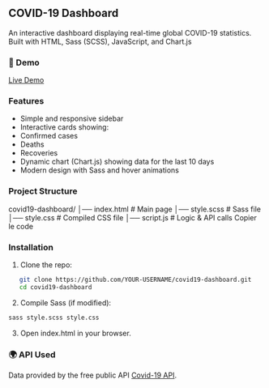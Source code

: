 ## COVID-19 Dashboard 

An interactive dashboard displaying real-time global COVID-19 statistics.  
Built with HTML, Sass (SCSS), JavaScript, and Chart.js

### 🚀 Demo
 [Live Demo](https://randa-lakab.github.io/Pandemic-Dashboard/)

###  Features
-  Simple and responsive sidebar  
-  Interactive cards showing:
  - Confirmed cases
  - Deaths
  - Recoveries
-  Dynamic chart (Chart.js) showing data for the last 10 days
-  Modern design with Sass and hover animations

###  Project Structure
covid19-dashboard/ │── index.html      # Main page │── style.scss      # Sass file │── style.css       # Compiled CSS file │── script.js       # Logic & API calls
Copier le code

###  Installation
1. Clone the repo:
```bash
   git clone https://github.com/YOUR-USERNAME/covid19-dashboard.git
   cd covid19-dashboard
   ```
2. Compile Sass (if modified):
```bash
sass style.scss style.css
   ```
3. Open index.html in your browser.

### 🌍 API Used
Data provided by the free public API [Covid-19 API](https://disease.sh/v3/covid-19/all).
